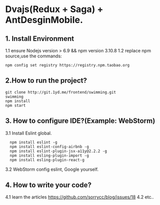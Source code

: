 # Dvajs(Redux + Saga) + AntDesginMobile.
## 1. Install Environment
1.1 ensure Nodejs version > 6.9 && npm version 3.10.8
1.2 replace npm source,use the commands:
  ```
  npm config set registry https://registry.npm.taobao.org
  ```

## 2.How to run the project?

```
git clone http://git.1yd.me/frontend/swimming.git
swimming
npm install
npm start 
```

## 3. How to configure IDE?(Example: WebStorm)

3.1 Install Eslint global.
```
  npm install eslint -g 
  npm install eslint-config-airbnb -g 
  npm install eslint-plugin-jsx-a11y@2.2.2 -g 
  npm install esling-plugin-import -g 
  npm install esling-plugin-react-g
```
3.2 WebStorm config eslint, Google yourself.

## 4. How to write your code?
4.1 learn the articles https://github.com/sorrycc/blog/issues/18
4.2 etc..
